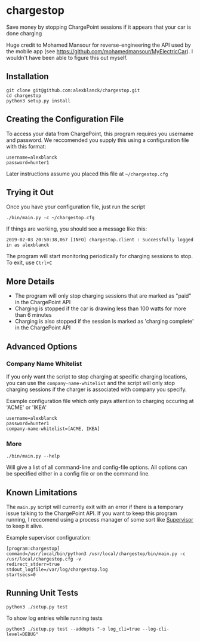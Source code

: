 chargestop
==========

Save money by stopping ChargePoint sessions if it appears that your car is done charging

Huge credit to Mohamed Mansour for reverse-engineering the API used by the mobile app (see https://github.com/mohamedmansour/MyElectricCar). I wouldn't have been able to figure this out myself.

Installation
------------

```
git clone git@github.com:alexblanck/chargestop.git
cd chargestop
python3 setup.py install
```

Creating the Configuration File
-------------------------------

To access your data from ChargePoint, this program requires you username and password. We reccomended you supply this using a configuration file with this format:

```
username=alexblanck
password=hunter1
```

Later instructions assume you placed this file at `~/chargestop.cfg`

Trying it Out
-------------

Once you have your configuration file, just run the script

```
./bin/main.py -c ~/chargestop.cfg
```

If things are working, you should see a message like this:
```
2019-02-03 20:50:38,067 [INFO] chargestop.client : Successfully logged in as alexblanck
```

The program will start monitoring periodically for charging sessions to stop. To exit, use `Ctrl+C`

More Details
------------

* The program will only stop charging sessions that are marked as "paid" in the ChargePoint API
* Charging is stopped if the car is drawing less than 100 watts for more than 6 minutes
* Charging is also stopped if the session is marked as 'charging complete' in the ChargePoint API

Advanced Options
----------------

### Company Name Whitelist

If you only want the script to stop charging at specific charging locations, you can use the `company-name-whitelist` and the script will only stop charging sessions if the charger is associated with company you specify.

Example configuration file which only pays attention to charging occuring at 'ACME' or 'IKEA'

```
username=alexblanck
password=hunter1
company-name-whitelist=[ACME, IKEA]
```

### More

```
./bin/main.py --help
```

Will give a list of all command-line and config-file options. All options can be specified either in a config file or on the command line.


Known Limitations
-----------------

The `main.py` script will currently exit with an error if there is a temporary issue talking to the ChargePoint API. If you want to keep this program running, I reccomend using a process manager of some sort like [Supervisor](http://supervisord.org/) to keep it alive.

Example supervisor configuration:

```
[program:chargestop]
command=/usr/local/bin/python3 /usr/local/chargestop/bin/main.py -c /usr/local/chargestop.cfg -v
redirect_stderr=true
stdout_logfile=/var/log/chargestop.log
startsecs=0
```

Running Unit Tests
------------------

```
python3 ./setup.py test
```

To show log entries while running tests
```
python3 ./setup.py test --addopts "-o log_cli=true --log-cli-level=DEBUG"
```
